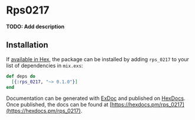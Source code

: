 # Rps0217

**TODO: Add description**

## Installation

If [available in Hex](https://hex.pm/docs/publish), the package can be installed
by adding `rps_0217` to your list of dependencies in `mix.exs`:

```elixir
def deps do
  [{:rps_0217, "~> 0.1.0"}]
end
```

Documentation can be generated with [ExDoc](https://github.com/elixir-lang/ex_doc)
and published on [HexDocs](https://hexdocs.pm). Once published, the docs can
be found at [https://hexdocs.pm/rps_0217](https://hexdocs.pm/rps_0217).

